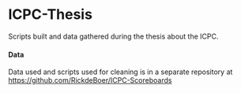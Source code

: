 # ICPC-Thesis
Scripts built and data gathered during the thesis about the ICPC.

#### Data
Data used and scripts used for cleaning is in a separate repository at https://github.com/RickdeBoer/ICPC-Scoreboards
